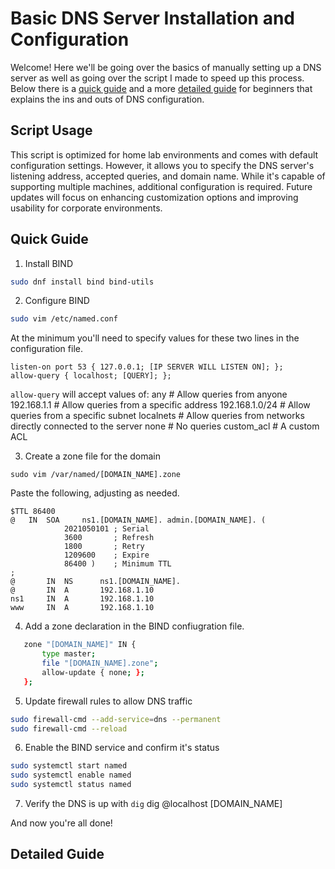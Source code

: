 # Basic DNS Server Installation and Configuration

Welcome! Here we'll be going over the basics of manually setting up a DNS server as well as going over the script I made to speed up this process. Below there is a [quick guide](#quick-guide) and a more [detailed guide](#detailed-guide) for beginners that explains the ins and outs of DNS configuration.

## Script Usage
This script is optimized for home lab environments and comes with default configuration settings. However, it allows you to specify the DNS server's listening address, accepted queries, and domain name. While it's capable of supporting multiple machines, additional configuration is required. Future updates will focus on enhancing customization options and improving usability for corporate environments.

## Quick Guide
1. Install BIND
```bash
sudo dnf install bind bind-utils
```

2. Configure BIND
```bash
sudo vim /etc/named.conf
```

At the minimum you'll need to specify values for these two lines in the configuration file.
```
listen-on port 53 { 127.0.0.1; [IP SERVER WILL LISTEN ON]; };
allow-query { localhost; [QUERY]; };
```

`allow-query` will accept values of:
any              # Allow queries from anyone
192.168.1.1      # Allow queries from a specific address
192.168.1.0/24   # Allow queries from a specific subnet
localnets        # Allow queries from networks directly connected to the server
none             # No queries
custom_acl       # A custom ACL

3. Create a zone file for the domain
```
sudo vim /var/named/[DOMAIN_NAME].zone
```

Paste the following, adjusting as needed.
```
$TTL 86400
@   IN  SOA     ns1.[DOMAIN_NAME]. admin.[DOMAIN_NAME]. (
            2021050101 ; Serial
            3600       ; Refresh
            1800       ; Retry
            1209600    ; Expire
            86400 )    ; Minimum TTL
;
@       IN  NS      ns1.[DOMAIN_NAME].
@       IN  A       192.168.1.10
ns1     IN  A       192.168.1.10
www     IN  A       192.168.1.10
```

4. Add a zone declaration in the BIND confiugration file.
```bash
   zone "[DOMAIN_NAME]" IN {
       type master;
       file "[DOMAIN_NAME].zone";
       allow-update { none; };
   };

```
5. Update firewall rules to allow DNS traffic
```bash
sudo firewall-cmd --add-service=dns --permanent
sudo firewall-cmd --reload
```

6. Enable the BIND service and confirm it's status
```bash
sudo systemctl start named
sudo systemctl enable named
sudo systemctl status named
```

7. Verify the DNS is up with `dig`
dig @localhost [DOMAIN_NAME]

And now you're all done!

## Detailed Guide
